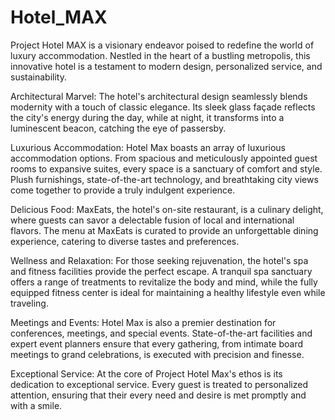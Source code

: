 # Hotel_MAX
Project Hotel MAX is a visionary endeavor poised to redefine the world of luxury accommodation. Nestled in the heart of a bustling metropolis, this innovative hotel is a testament to modern design, personalized service, and sustainability.

Architectural Marvel:
The hotel's architectural design seamlessly blends modernity with a touch of classic elegance. Its sleek glass façade reflects the city's energy during the day, while at night, it transforms into a luminescent beacon, catching the eye of passersby.

Luxurious Accommodation:
Hotel Max boasts an array of luxurious accommodation options. From spacious and meticulously appointed guest rooms to expansive suites, every space is a sanctuary of comfort and style. Plush furnishings, state-of-the-art technology, and breathtaking city views come together to provide a truly indulgent experience.

Delicious Food:
MaxEats, the hotel's on-site restaurant, is a culinary delight, where guests can savor a delectable fusion of local and international flavors.
The menu at MaxEats is curated to provide an unforgettable dining experience, catering to diverse tastes and preferences.

Wellness and Relaxation:
For those seeking rejuvenation, the hotel's spa and fitness facilities provide the perfect escape. A tranquil spa sanctuary offers a range of treatments to revitalize the body and mind, while the fully equipped fitness center is ideal for maintaining a healthy lifestyle even while traveling.

Meetings and Events:
Hotel Max is also a premier destination for conferences, meetings, and special events. State-of-the-art facilities and expert event planners ensure that every gathering, from intimate board meetings to grand celebrations, is executed with precision and finesse.

Exceptional Service:
At the core of Project Hotel Max's ethos is its dedication to exceptional service. Every guest is treated to personalized attention, ensuring that their every need and desire is met promptly and with a smile.

